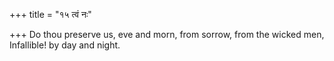 +++
title = "१५ त्वं नः"

+++
Do thou preserve us, eve and morn, from sorrow, from the wicked men,  
     Infallible! by day and night.